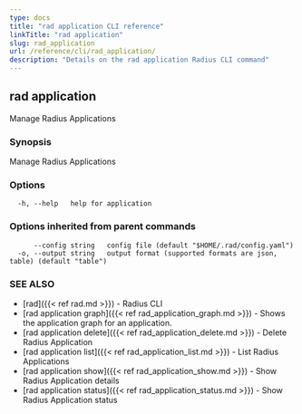 ```yaml
---
type: docs
title: "rad application CLI reference"
linkTitle: "rad application"
slug: rad_application
url: /reference/cli/rad_application/
description: "Details on the rad application Radius CLI command"
---
```

## rad application

Manage Radius Applications

### Synopsis

Manage Radius Applications

### Options

```
  -h, --help   help for application
```

### Options inherited from parent commands

```
      --config string   config file (default "$HOME/.rad/config.yaml")
  -o, --output string   output format (supported formats are json, table) (default "table")
```

### SEE ALSO

* [rad]({{< ref rad.md >}})	 - Radius CLI
* [rad application graph]({{< ref rad_application_graph.md >}})	 - Shows the application graph for an application.
* [rad application delete]({{< ref rad_application_delete.md >}})	 - Delete Radius Application
* [rad application list]({{< ref rad_application_list.md >}})	 - List Radius Applications
* [rad application show]({{< ref rad_application_show.md >}})	 - Show Radius Application details
* [rad application status]({{< ref rad_application_status.md >}})	 - Show Radius Application status

